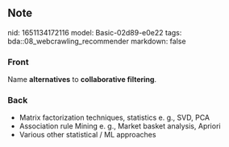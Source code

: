 ## Note
nid: 1651134172116
model: Basic-02d89-e0e22
tags: bda::08_webcrawling_recommender
markdown: false

### Front
Name <b>alternatives</b> to <b>collaborative filtering</b>.

### Back
<ul>
  <li>Matrix factorization techniques, statistics e. g., SVD, PCA
  <li>Association rule Mining e. g., Market basket analysis,
  Apriori
  <li>Various other statistical / ML approaches
</ul>
